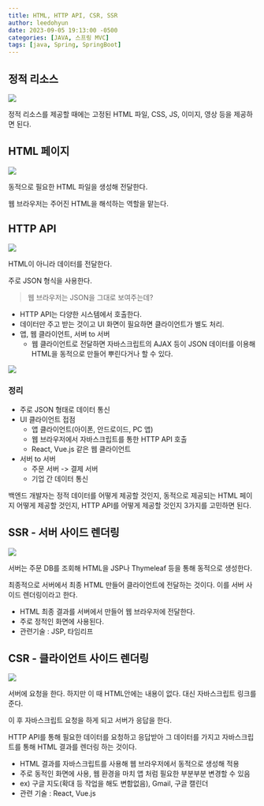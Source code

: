 ```yaml
---
title: HTML, HTTP API, CSR, SSR
author: leedohyun
date: 2023-09-05 19:13:00 -0500
categories: [JAVA, 스프링 MVC]
tags: [java, Spring, SpringBoot]
---
```


## 정적 리소스

![](https://blog.kakaocdn.net/dn/ZGO9m/btstfkK5u7T/0M8OdvOVkQVFXkXtUVCJdk/img.png)

정적 리소스를 제공할 때에는 고정된 HTML 파일, CSS, JS, 이미지, 영상 등을 제공하면 된다.

## HTML 페이지

![](https://blog.kakaocdn.net/dn/1EqLQ/btstrPvcBUB/ubt6yhHGgtoXfnAlC3KRJK/img.png)

동적으로 필요한 HTML 파일을 생성해 전달한다.

웹 브라우저는 주어진 HTML을 해석하는 역할을 맡는다.

## HTTP API

![](https://blog.kakaocdn.net/dn/kJVG6/btstrNqB6M6/r688mer6t4ozYD6bzVGgTK/img.png)

HTML이 아니라 데이터를 전달한다.

주로 JSON 형식을 사용한다. 

> 웹 브라우저는 JSON을 그대로 보여주는데?

- HTTP API는 다양한 시스템에서 호출한다.
- 데이터만 주고 받는 것이고 UI 화면이 필요하면 클라이언트가 별도 처리.
- 앱, 웹 클라이언트, 서버 to 서버
	- 웹 클라이언트로 전달하면 자바스크립트의 AJAX 등이 JSON 데이터를 이용해 HTML을 동적으로 만들어 뿌린다거나 할 수 있다.

![](https://blog.kakaocdn.net/dn/CG6So/btstr4eOcCf/UUJ36PiGKrqm6BUuvtsOf0/img.png)

### 정리

- 주로 JSON 형태로 데이터 통신
- UI 클라이언트 접점
	- 앱 클라이언트(아이폰, 안드로이드, PC 앱)
	- 웹 브라우저에서 자바스크립트를 통한 HTTP API 호출
	- React, Vue.js 같은 웹 클라이언트
- 서버 to 서버
	- 주문 서버 -> 결제 서버
	- 기업 간 데이터 통신

백엔드 개발자는 정적 데이터를 어떻게 제공할 것인지, 동적으로 제공되는 HTML 페이지 어떻게 제공할 것인지, HTTP API를 어떻게 제공할 것인지 3가지를 고민하면 된다.

## SSR - 서버 사이드 렌더링

![](https://blog.kakaocdn.net/dn/lXWrU/btstg3vwBhE/d0qk1kwK4dpZg0oqYqLpVK/img.png)

서버는 주문 DB를 조회해 HTML을 JSP나 Thymeleaf 등을 통해 동적으로 생성한다. 

최종적으로 서버에서 최종 HTML 만들어 클라이언트에 전달하는 것이다. 이를 서버 사이드 렌더링이라고 한다.

- HTML 최종 결과를 서버에서 만들어 웹 브라우저에 전달한다.
- 주로 정적인 화면에 사용된다.
- 관련기술 : JSP, 타임리프

## CSR - 클라이언트 사이드 렌더링

![](https://blog.kakaocdn.net/dn/bsnY48/btstqvcVSCw/hwvPuD0TlVBg5GBqAbED0K/img.png)

서버에 요청을 한다. 하지만 이 때 HTML안에는 내용이 없다. 대신 자바스크립트 링크를 준다.

이 후 자바스크립트 요청을 하게 되고 서버가 응답을 한다.

HTTP API를 통해 필요한 데이터를 요청하고 응답받아 그 데이터를 가지고 자바스크립트를 통해 HTML 결과를 렌더링 하는 것이다.

- HTML 결과를 자바스크립트를 사용해 웹 브라우저에서 동적으로 생성해 적용
- 주로 동적인 화면에 사용, 웹 환경을 마치 앱 처럼 필요한 부분부분 변경할 수 있음
- ex) 구글 지도(확대 등 작업을 해도 변함없음), Gmail, 구글 캘린더
- 관련 기술 : React, Vue.js